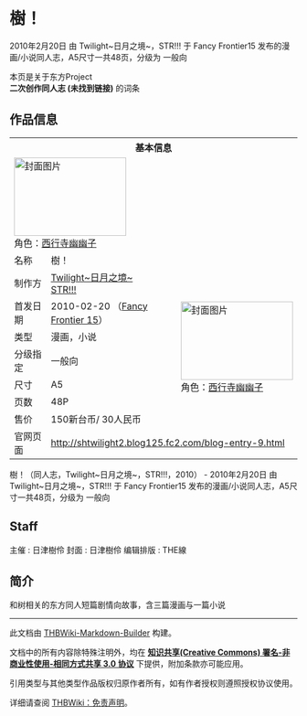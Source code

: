 # 樹！

<!-- source html: G:\repos\THBWiki-Markdown-Builder\THBWikiMarkdown\Temp\main\4\40\ns0%3A%E6%A8%B9%EF%BC%81.html -->

2010年2月20日 由 Twilight~日月之境~，STR!!! 于 Fancy Frontier15 发布的漫画/小说同人志，A5尺寸一共48页，分级为 一般向

本页是关于东方Project  
 **二次创作同人志 (未找到链接)** 的词条
## 作品信息

<table><tbody><tr><th colspan="3">基本信息</th></tr><tr><td class="cover-artwork-mobile" colspan="2"><a href="./文件-樹！封面.jpg.md" class="image" title="封面图片"><img alt="封面图片" src="https://upload.thwiki.cc/thumb/f/f1/%E6%A8%B9%EF%BC%81%E5%B0%81%E9%9D%A2.jpg/196px-%E6%A8%B9%EF%BC%81%E5%B0%81%E9%9D%A2.jpg" decoding="async" loading="lazy" width="196" height="137" srcset="https://upload.thwiki.cc/thumb/f/f1/%E6%A8%B9%EF%BC%81%E5%B0%81%E9%9D%A2.jpg/294px-%E6%A8%B9%EF%BC%81%E5%B0%81%E9%9D%A2.jpg 1.5x, https://upload.thwiki.cc/thumb/f/f1/%E6%A8%B9%EF%BC%81%E5%B0%81%E9%9D%A2.jpg/392px-%E6%A8%B9%EF%BC%81%E5%B0%81%E9%9D%A2.jpg 2x" data-file-width="857" data-file-height="600"></a><div class="cover-char">角色：<a href="./西行寺幽幽子.md" title="西行寺幽幽子">西行寺幽幽子</a></div></td>
</tr><tr><td class="label">名称</td><td colspan="2"> 樹！ </td></tr><tr><td class="label">制作方</td><td><a href="./Twilight~日月之境~.md" title="Twilight~日月之境~">Twilight~日月之境~</a><br><a href="./STR!!!.md" title="STR!!!">STR!!!</a></td><td class="cover-artwork" rowspan="7" style="min-width:196px;"><a href="./文件-樹！封面.jpg.md" class="image" title="封面图片"><img alt="封面图片" src="https://upload.thwiki.cc/thumb/f/f1/%E6%A8%B9%EF%BC%81%E5%B0%81%E9%9D%A2.jpg/196px-%E6%A8%B9%EF%BC%81%E5%B0%81%E9%9D%A2.jpg" decoding="async" loading="lazy" width="196" height="137" srcset="https://upload.thwiki.cc/thumb/f/f1/%E6%A8%B9%EF%BC%81%E5%B0%81%E9%9D%A2.jpg/294px-%E6%A8%B9%EF%BC%81%E5%B0%81%E9%9D%A2.jpg 1.5x, https://upload.thwiki.cc/thumb/f/f1/%E6%A8%B9%EF%BC%81%E5%B0%81%E9%9D%A2.jpg/392px-%E6%A8%B9%EF%BC%81%E5%B0%81%E9%9D%A2.jpg 2x" data-file-width="857" data-file-height="600"></a><div class="cover-char">角色：<a href="./西行寺幽幽子.md" title="西行寺幽幽子">西行寺幽幽子</a></div></td>
</tr><tr><td class="label">首发日期</td><td>2010-02-20&#160;（<a href="/展会作品列表?e=Fancy+Frontier%2315">Fancy Frontier 15</a>）</td></tr><tr><td class="label">类型</td><td>漫画，小说</td></tr><tr><td class="label">分级指定</td><td>一般向</td></tr><tr><td class="label">尺寸</td><td>A5</td></tr><tr><td class="label">页数</td><td>48P</td></tr><tr><td class="label">售价</td><td>150新台币/ 30人民币</td></tr>
<tr><td class="label">官网页面</td><td colspan="2"><a rel="nofollow" class="external free" href="http://shtwilight2.blog125.fc2.com/blog-entry-9.html">http://shtwilight2.blog125.fc2.com/blog-entry-9.html</a></td></tr></tbody></table>

樹！（同人志，Twilight~日月之境~，STR!!!，2010） - 2010年2月20日 由 Twilight~日月之境~，STR!!! 于 Fancy Frontier15 发布的漫画/小说同人志，A5尺寸一共48页，分级为 一般向
## Staff
主催
: 日津樹伶
封面
: 日津樹伶
编辑排版
: THE線

## 简介
  
和树相关的东方同人短篇剧情向故事，含三篇漫画与一篇小说
  
  
  

  





---

此文档由 [THBWiki-Markdown-Builder](https://github.com/Delsin-Yu/THBWiki-Markdown-Builder) 构建。

文档中的所有内容除特殊注明外，均在 [**知识共享(Creative Commons) 署名-非商业性使用-相同方式共享 3.0 协议**](https://creativecommons.org/licenses/by-sa/3.0/deed.zh-hans) 下提供，附加条款亦可能应用。

引用类型与其他类型作品版权归原作者所有，如有作者授权则遵照授权协议使用。

详细请查阅 [THBWiki：免责声明](https://thbwiki.cc/THBWiki:%E5%85%8D%E8%B4%A3%E5%A3%B0%E6%98%8E)。


